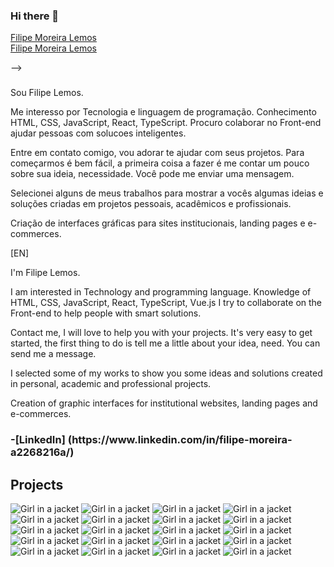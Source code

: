 ### Hi there 👋

<div class="badge-base LI-profile-badge" data-locale="pt_BR" data-size="large" data-theme="dark" data-type="HORIZONTAL" data-vanity="filipe-moreira-lemos-a2268216a" data-version="v1"><a class="badge-base__link LI-simple-link" href="https://br.linkedin.com/in/filipe-moreira-lemos-a2268216a?trk=profile-badge">Filipe Moreira Lemos</a></div>

<div class="badge-base LI-profile-badge" data-locale="pt_BR" data-size="medium" data-theme="light" data-type="VERTICAL" data-vanity="filipe-moreira-lemos-a2268216a" data-version="v1"><a class="badge-base__link LI-simple-link" href="https://br.linkedin.com/in/filipe-moreira-lemos-a2268216a?trk=profile-badge">Filipe Moreira Lemos</a></div>
              
              
-->
### 
Sou Filipe Lemos.

Me interesso por Tecnologia e linguagem de programação. Conhecimento  HTML, CSS, JavaScript, React, TypeScript.
Procuro colaborar no Front-end ajudar pessoas com solucoes inteligentes.

Entre em contato comigo, vou adorar te ajudar com seus projetos. Para começarmos é bem fácil, a primeira coisa a fazer é me contar um pouco sobre sua ideia, necessidade. Você pode me enviar uma mensagem.

Selecionei alguns de meus trabalhos para mostrar a vocês algumas ideias e soluções criadas  em projetos pessoais, acadêmicos e profissionais. 

Criação de interfaces gráficas para sites institucionais, landing pages e e-commerces.



[EN]

I'm Filipe Lemos.

I am interested in Technology and programming language. Knowledge of HTML, CSS, JavaScript, React, TypeScript, Vue.js
I try to collaborate on the Front-end to help people with smart solutions.

Contact me, I will love to help you with your projects. It's very easy to get started, the first thing to do is tell me a little about your idea, need. You can send me a message.

I selected some of my works to show you some ideas and solutions created in personal, academic and professional projects.

Creation of graphic interfaces for institutional websites, landing pages and e-commerces.



<h3>
-[LinkedIn] (https://www.linkedin.com/in/filipe-moreira-a2268216a/)  
</h3>


<h2>Projects</h2>

<img src="https://github.com/filipemoreiralemos/FilipeMoreiraLemos/blob/main/page1.png" alt="Girl in a jacket">

<img src="https://github.com/filipemoreiralemos/FilipeMoreiraLemos/blob/main/page2.png" alt="Girl in a jacket">


<img src="https://github.com/filipemoreiralemos/FilipeMoreiraLemos/blob/main/page10.png" alt="Girl in a jacket">


<img src="https://github.com/filipemoreiralemos/FilipeMoreiraLemos/blob/main/page11.png" alt="Girl in a jacket">


<img src="https://github.com/filipemoreiralemos/FilipeMoreiraLemos/blob/main/page12.png" alt="Girl in a jacket">


<img src="https://github.com/filipemoreiralemos/FilipeMoreiraLemos/blob/main/page13.png" alt="Girl in a jacket">


<img src="https://github.com/filipemoreiralemos/FilipeMoreiraLemos/blob/main/page14.png" alt="Girl in a jacket">


<img src="https://github.com/filipemoreiralemos/FilipeMoreiraLemos/blob/main/page15.png" alt="Girl in a jacket">



<img src="https://github.com/filipemoreiralemos/FilipeMoreiraLemos/blob/main/page16.png" alt="Girl in a jacket">


<img src="https://github.com/filipemoreiralemos/FilipeMoreiraLemos/blob/main/page17.png" alt="Girl in a jacket">

<img src="https://github.com/filipemoreiralemos/FilipeMoreiraLemos/blob/main/page18.png" alt="Girl in a jacket">

<img src="https://github.com/filipemoreiralemos/FilipeMoreiraLemos/blob/main/page19.png" alt="Girl in a jacket">

<img src="https://github.com/filipemoreiralemos/FilipeMoreiraLemos/blob/main/page20.png" alt="Girl in a jacket">

<img src="https://github.com/filipemoreiralemos/FilipeMoreiraLemos/blob/main/page21.png" alt="Girl in a jacket">


<img src="https://github.com/filipemoreiralemos/FilipeMoreiraLemos/blob/main/page4.png" alt="Girl in a jacket">

<img src="https://github.com/filipemoreiralemos/FilipeMoreiraLemos/blob/main/page5.png" alt="Girl in a jacket">

<img src="https://github.com/filipemoreiralemos/FilipeMoreiraLemos/blob/main/page6.png" alt="Girl in a jacket">


<img src="https://github.com/filipemoreiralemos/FilipeMoreiraLemos/blob/main/page7.png" alt="Girl in a jacket">


<img src="https://github.com/filipemoreiralemos/FilipeMoreiraLemos/blob/main/page8.png" alt="Girl in a jacket">

<img src="https://github.com/filipemoreiralemos/FilipeMoreiraLemos/blob/main/page2.png" alt="Girl in a jacket">

